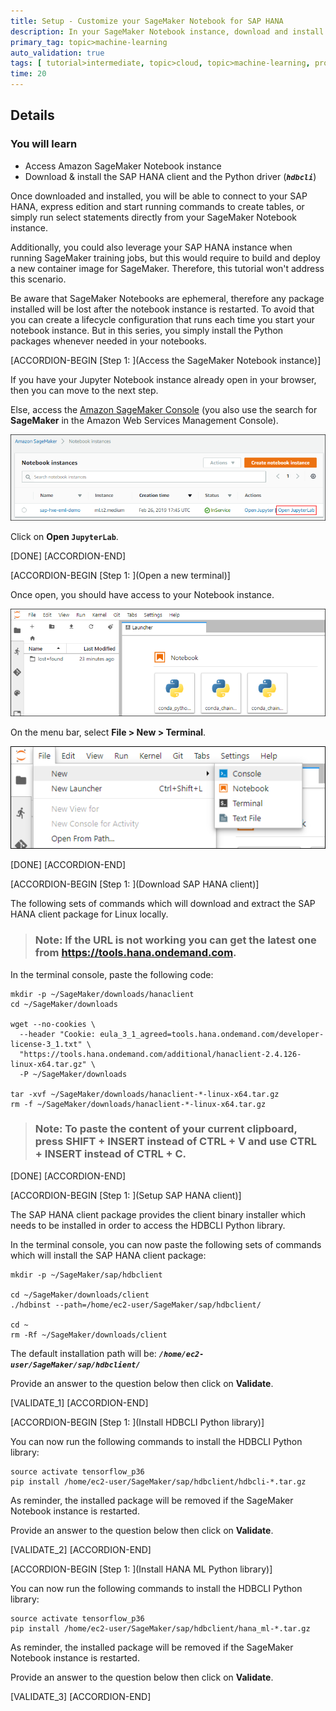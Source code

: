 ```yaml
---
title: Setup - Customize your SageMaker Notebook for SAP HANA
description: In your SageMaker Notebook instance, download and install the SAP HANA client and the Python driver to connect to your SAP HANA, express edition instance.
primary_tag: topic>machine-learning
auto_validation: true
tags: [ tutorial>intermediate, topic>cloud, topic>machine-learning, products>sap-hana\,-express-edition, products>sap-hana ]
time: 20
---
```


## Details
### You will learn  
  - Access Amazon SageMaker Notebook instance
  - Download & install the SAP HANA client and the Python driver (***`hdbcli`***)

Once downloaded and installed, you will be able to connect to your SAP HANA, express edition and start running commands to create tables, or simply run select statements directly from your SageMaker Notebook instance.

Additionally, you could also leverage your SAP HANA instance when running SageMaker training jobs, but this would require to build and deploy a new container image for SageMaker. Therefore, this tutorial won't address this scenario.

Be aware that SageMaker Notebooks are ephemeral, therefore any package installed will be lost after the notebook instance is restarted.
To avoid that you can create a lifecycle configuration that runs each time you start your notebook instance.
But in this series, you simply install the Python packages whenever needed in your notebooks.

[ACCORDION-BEGIN [Step 1: ](Access the SageMaker Notebook instance)]

If you have your Jupyter Notebook instance already open in your browser, then you can move to the next step.

Else, access the <a href="https://console.aws.amazon.com/sagemaker" target="&#95;blank">Amazon SageMaker Console</a> (you also use the search for **SageMaker** in the Amazon Web Services Management Console).

![Amazon Web Services](sagemaker-01.png)

Click on **Open `JupyterLab`**.

[DONE]
[ACCORDION-END]

[ACCORDION-BEGIN [Step 1: ](Open a new terminal)]

Once open, you should have access to your Notebook instance.

![Amazon Web Services](sagemaker-02.png)

On the menu bar, select **File > New > Terminal**.

![Amazon Web Services](sagemaker-03.png)

[DONE]
[ACCORDION-END]

[ACCORDION-BEGIN [Step 1: ](Download SAP HANA client)]

The following sets of commands which will download and extract the SAP HANA client package for Linux locally.

> ### **Note:** If the URL is not working you can get the latest one from <https://tools.hana.ondemand.com>.

In the terminal console, paste the following code:

```shell
mkdir -p ~/SageMaker/downloads/hanaclient
cd ~/SageMaker/downloads

wget --no-cookies \
  --header "Cookie: eula_3_1_agreed=tools.hana.ondemand.com/developer-license-3_1.txt" \
  "https://tools.hana.ondemand.com/additional/hanaclient-2.4.126-linux-x64.tar.gz" \
  -P ~/SageMaker/downloads

tar -xvf ~/SageMaker/downloads/hanaclient-*-linux-x64.tar.gz
rm -f ~/SageMaker/downloads/hanaclient-*-linux-x64.tar.gz
```

> ### **Note:** To paste the content of your current clipboard, press **SHIFT** + **INSERT** instead of CTRL + V and use **CTRL** + **INSERT** instead of CTRL + C.

[DONE]
[ACCORDION-END]

[ACCORDION-BEGIN [Step 1: ](Setup SAP HANA client)]

The SAP HANA client package provides the client binary installer which needs to be installed in order to access the HDBCLI Python library.

In the terminal console, you can now paste the following sets of commands which will install the SAP HANA client package:

```shell
mkdir -p ~/SageMaker/sap/hdbclient

cd ~/SageMaker/downloads/client
./hdbinst --path=/home/ec2-user/SageMaker/sap/hdbclient/

cd ~
rm -Rf ~/SageMaker/downloads/client
```

The default installation path will be: ***`/home/ec2-user/SageMaker/sap/hdbclient/`***

Provide an answer to the question below then click on **Validate**.

[VALIDATE_1]
[ACCORDION-END]

[ACCORDION-BEGIN [Step 1: ](Install HDBCLI Python library)]

You can now run the following commands to install the HDBCLI Python library:

```shell
source activate tensorflow_p36
pip install /home/ec2-user/SageMaker/sap/hdbclient/hdbcli-*.tar.gz
```

As reminder, the installed package will be removed if the SageMaker Notebook instance is restarted.

Provide an answer to the question below then click on **Validate**.

[VALIDATE_2]
[ACCORDION-END]

[ACCORDION-BEGIN [Step 1: ](Install HANA ML Python library)]

You can now run the following commands to install the HDBCLI Python library:

```shell
source activate tensorflow_p36
pip install /home/ec2-user/SageMaker/sap/hdbclient/hana_ml-*.tar.gz
```

As reminder, the installed package will be removed if the SageMaker Notebook instance is restarted.

Provide an answer to the question below then click on **Validate**.

[VALIDATE_3]
[ACCORDION-END]
